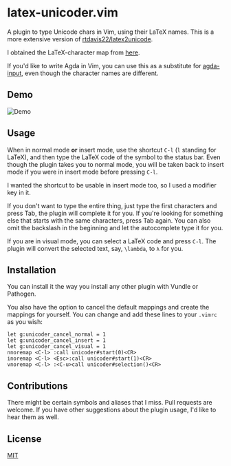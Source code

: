 # latex-unicoder.vim

A plugin to type Unicode chars in Vim, using their LaTeX names. This is a more extensive version of [rtdavis22/latex2unicode](https://github.com/rtdavis22/latex2unicode).

I obtained the LaTeX-character map from [here](http://milde.users.sourceforge.net/LUCR/Math/).

If you'd like to write Agda in Vim, you can use this as a substitute for [agda-input](http://wiki.portal.chalmers.se/agda/pmwiki.php?n=Docs.UnicodeInput), even though the character names are different.

## Demo

![Demo](http://i.imgur.com/Ngp6GAE.gif)

## Usage

When in normal mode **or** insert mode, use the shortcut `C-l` (`l` standing for LaTeX), and then type the LaTeX code of the symbol to the status bar. Even though the plugin takes you to normal mode, you will be taken back to insert mode if you were in insert mode before pressing `C-l`.

I wanted the shortcut to be usable in insert mode too, so I used a modifier key in it.

If you don't want to type the entire thing, just type the first characters and press Tab, the plugin will complete it for you. If you're looking for something else that starts with the same characters, press Tab again. You can also omit the backslash in the beginning and let the autocomplete type it for you.

If you are in visual mode, you can select a LaTeX code and press `C-l`. The plugin will convert the selected text, say, `\lambda`, to `λ` for you.

## Installation

You can install it the way you install any other plugin with Vundle or Pathogen.

You also have the option to cancel the default mappings and create the mappings for yourself. You can change and add these lines to your `.vimrc` as you wish:

```vim
let g:unicoder_cancel_normal = 1
let g:unicoder_cancel_insert = 1
let g:unicoder_cancel_visual = 1
nnoremap <C-l> :call unicoder#start(0)<CR>
inoremap <C-l> <Esc>:call unicoder#start(1)<CR>
vnoremap <C-l> :<C-u>call unicoder#selection()<CR>
```

## Contributions

There might be certain symbols and aliases that I miss. Pull requests are welcome. If you have other suggestions about the plugin usage, I'd like to hear them as well.

## License

[MIT](http://joom.mit-license.org/)
